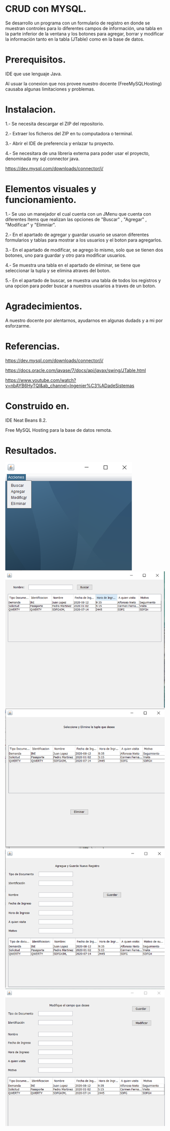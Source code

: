 # CRUD con MYSQL.

Se desarrollo un programa con un formulario de registro en donde se muestran controles
para lo diferentes campos de información, una tabla en la parte inferior de la ventana y los
botones para agregar, borrar y modificar la información tanto en la tabla (JTable) como en
la base de datos.

# Prerequisitos.

IDE que use lenguaje Java.

Al usuar la conexion que nos provee nuestro docente (FreeMySQLHosting) causaba algunas limitaciones y problemas.

# Instalacion.

1.- Se necesita descargar el ZIP del repositorio.

2.- Extraer los ficheros del ZIP en tu computadora o terminal.

3.- Abrir el IDE de preferencia y enlazar tu proyecto.

4.- Se necesitara de una libreria externa para poder usar el proyecto, denominada my sql connector java.

https://dev.mysql.com/downloads/connector/j/

# Elementos visuales y funcionamiento.

1.- Se uso un manejador el cual cuenta con un JMenu que cuenta con diferentes Items que realizan las opciones de "Buscar" , "Agregar" , "Modificar" y "Elimniar".

2.- En el apartado de agregar y guardar usuario se usaron diferentes formularios y tablas para mostrar a los usuarios y el boton para agregarlos.

3.- En el apartado de modificar, se agrego lo mismo, solo que se tienen dos botones, uno para guardar y otro para modificar usuarios.

4.- Se muestra una tabla en el apartado de eliminar, se tiene que seleccionar la tupla y se elimina atraves del boton.

5.- En el apartado de buscar, se muestra una tabla de todos los registros y una opcion para poder buscar a nuestros usuarios a traves de un boton.

# Agradecimientos.

 A nuestro docente por alentarnos, ayudarnos en algunas dudads y a mi por esforzarme.
 
# Referencias.

https://dev.mysql.com/downloads/connector/j/

https://docs.oracle.com/javase/7/docs/api/javax/swing/JTable.html

https://www.youtube.com/watch?v=nbAYB6HyTQI&ab_channel=Ingenier%C3%ADadeSistemas

# Construido en.

IDE Neat Beans 8.2. 

Free MySQL Hosting para la base de datos remota.

# Resultados.

![](figures/Manejador.png)
![](figures/Buscar.png)
![](figures/Eliminar.png)
![](figures/Guardar..png)
![](figures/Modificar.png)
